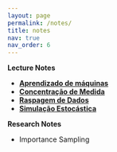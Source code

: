 ```yaml
---
layout: page
permalink: /notes/
title: notes
nav: true
nav_order: 6
---
```


**Lecture Notes**

- **[Aprendizado de máquinas](https://github.com/thiagorr162/curso_aprendizado/blob/main/material/AprendizadoMaquinas.pdf)**
- **[Concentração de Medida](/assets/pdf/notes/concentracao.pdf)**
- **[Raspagem de Dados](https://github.com/thiagorr162/web_scraping/blob/main/noticias_senado.ipynb)**
- **[Simulação Estocástica](https://github.com/thiagorr162/metodos_computacionais)**

**Research Notes**
- Importance Sampling
